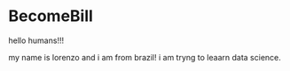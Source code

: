 # BecomeBill

hello humans!!!


my name is lorenzo and i am from brazil!
i am tryng to leaarn data science.

